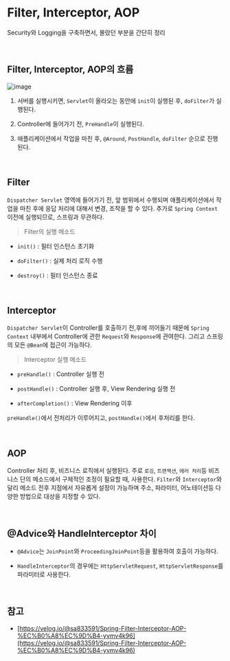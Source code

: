# Filter, Interceptor, AOP

Security와 Logging을 구축하면서, 몰랐던 부분을 간단히 정리

<br>

## Filter, Interceptor, AOP의 흐름

![image](https://user-images.githubusercontent.com/23515771/104186150-5af8a800-5459-11eb-8ffe-936955084893.png)

1. 서버를 실행시키면, `Servlet`이 올라오는 동안에 `init`이 실행된 후, `doFilter`가 실행된다.

2. Controller에 들어가기 전, `PreHandle`이 실행된다.

3. 애플리케이션에서 작업을 마친 후, `@Around`, `PostHandle`, `doFilter` 순으로 진행된다.

<br>

## Filter

`Dispatcher Servlet` 영역에 들어가기 전, 앞 범위에서 수행되며 애플리케이션에서 작업을 마친 후에 응답 처리에 대해서 변경, 조작을 할 수 있다. 추가로 `Spring Context` 이전에 실행되므로, 스프링과 무관하다.

> Filter의 실행 메소드

- `init()` : 필터 인스턴스 초기화

- `doFilter()` : 실제 처리 로직 수행

- `destroy()` : 필터 인스턴스 종료

<br>

## Interceptor

`Dispatcher Servlet`이 Controller를 호출하기 전,후에 끼어들기 때문에 `Spring Context` 내부에서 Controller에 관한 `Request`와 `Response`에 관여한다. 그리고 스프링의 모든 `@Bean`에 접근이 가능하다.

> Interceptor 실행 메소드

- `preHandle()` : Controller 실행 전

- `postHandle()` : Controller 실행 후, View Rendering 실행 전

- `afterCompletion()` : View Rendering 이후

`preHandle()`에서 전처리가 이루어지고, `postHandle()`에서 후처리를 한다.

<br>

## AOP

Controller 처리 후, 비즈니스 로직에서 실행된다. 주로 `로깅`, `트랜잭션`, `에러 처리`등 비즈니스 단의 메소드에서 구체적인 조정이 필요할 때, 사용한다. `Filter`와 `Interceptor`와 달리 메소드 전후 지점에서 자유롭게 설정이 가능하며 주소, 파라미터, 어노테이션등 다양한 방법으로 대상을 지정할 수 있다.

<br>

## @Advice와 HandleInterceptor 차이

- `@Advice`는 `JoinPoint`와 `ProceedingJoinPoint`등을 활용하여 호출이 가능하다.

- `HandleInterceptor`의 경우에는 `HttpServletRequest`, `HttpServletResponse`를 파라미터로 사용한다.

<br>

## 참고

- [https://velog.io/@sa833591/Spring-Filter-Interceptor-AOP-%EC%B0%A8%EC%9D%B4-yvmv4k96](https://velog.io/@sa833591/Spring-Filter-Interceptor-AOP-%EC%B0%A8%EC%9D%B4-yvmv4k96)
